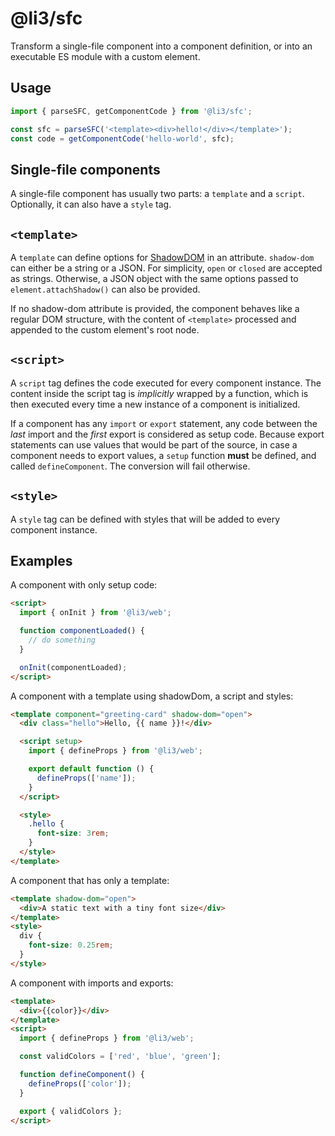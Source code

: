 # @li3/sfc

Transform a single-file component into a component definition, or into an executable ES module with a custom element.

## Usage

```js
import { parseSFC, getComponentCode } from '@li3/sfc';

const sfc = parseSFC('<template><div>hello!</div></template>');
const code = getComponentCode('hello-world', sfc);
```

## Single-file components

A single-file component has usually two parts: a `template` and a `script`. Optionally, it can also have a `style` tag.

## `<template>`

A `template` can define options for [ShadowDOM](https://developer.mozilla.org/en-US/docs/Web/API/Element/attachShadow) in an attribute.
`shadow-dom` can either be a string or a JSON. For simplicity, `open` or `closed` are accepted as strings.
Otherwise, a JSON object with the same options passed to `element.attachShadow()` can also be provided.

If no shadow-dom attribute is provided, the component behaves like a regular DOM structure, with the content of `<template>` processed and appended to the custom element's root node.

## `<script>`

A `script` tag defines the code executed for every component instance.
The content inside the script tag is _implicitly_ wrapped by a function, which is then executed every time a new instance of a component
is initialized.

If a component has any `import` or `export` statement, any code between the _last_ import and the _first_ export is considered as setup code. Because export statements can use values that would be part of the source, in case a component needs to export values, a `setup` function **must** be defined, and called `defineComponent`. The conversion will fail otherwise.

## `<style>`

A `style` tag can be defined with styles that will be added to every component instance.

## Examples

A component with only setup code:

```html
<script>
  import { onInit } from '@li3/web';

  function componentLoaded() {
    // do something
  }

  onInit(componentLoaded);
</script>
```

A component with a template using shadowDom, a script and styles:

```html
<template component="greeting-card" shadow-dom="open">
  <div class="hello">Hello, {{ name }}!</div>

  <script setup>
    import { defineProps } from '@li3/web';

    export default function () {
      defineProps(['name']);
    }
  </script>

  <style>
    .hello {
      font-size: 3rem;
    }
  </style>
</template>
```

A component that has only a template:

```html
<template shadow-dom="open">
  <div>A static text with a tiny font size</div>
</template>
<style>
  div {
    font-size: 0.25rem;
  }
</style>
```

A component with imports and exports:

```html
<template>
  <div>{{color}}</div>
</template>
<script>
  import { defineProps } from '@li3/web';

  const validColors = ['red', 'blue', 'green'];

  function defineComponent() {
    defineProps(['color']);
  }

  export { validColors };
</script>
```
